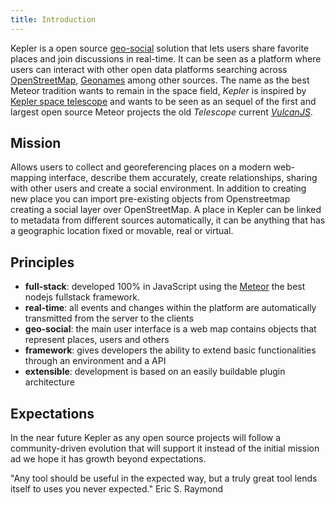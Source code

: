 ```yaml
---
title: Introduction
---
```


Kepler is a open source [geo-social](https://en.wikipedia.org/wiki/Geosocial_networking) solution that lets users share favorite places and join discussions in real-time. It can be seen as a platform where users can interact with other open data platforms searching across [OpenStreetMap](http://www.openstreetmap.org/about), [Geonames](http://www.geonames.org/) among other sources.
The name as the best Meteor tradition wants to remain in the space field, *Kepler* is inspired by [Kepler space telescope](https://en.wikipedia.org/wiki/Kepler_Mission) and wants to be seen as an sequel of the first and largest open source Meteor projects the old *Telescope* current *[VulcanJS](http://docs.vulcanjs.org/vulcan.html)*.

## Mission
Allows users to collect and georeferencing places on a modern web-mapping interface, describe them accurately, create relationships, sharing with other users and create a social environment. In addition to creating new place you can import pre-existing objects from Openstreetmap creating a social layer over OpenStreetMap.
A place in Kepler can be linked to metadata from different sources automatically, it can be anything that has a geographic location fixed or movable, real or virtual.

## Principles

* **full-stack**: developed 100% in JavaScript using the [Meteor](https://www.meteor.com/) the best nodejs fullstack framework.
* **real-time**: all events and changes within the platform are automatically transmitted from the server to the clients
* **geo-social**: the main user interface is a web map contains objects that represent places, users and others
* **framework**: gives developers the ability to extend basic functionalities through an environment and a API
* **extensible**: development is based on an easily buildable plugin architecture


## Expectations
In the near future Kepler as any open source projects will follow a community-driven evolution that will support it instead of the initial mission ad we hope it has growth beyond expectations.

"Any tool should be useful in the expected way, but a truly great tool lends itself to uses you never expected."
Eric S. Raymond